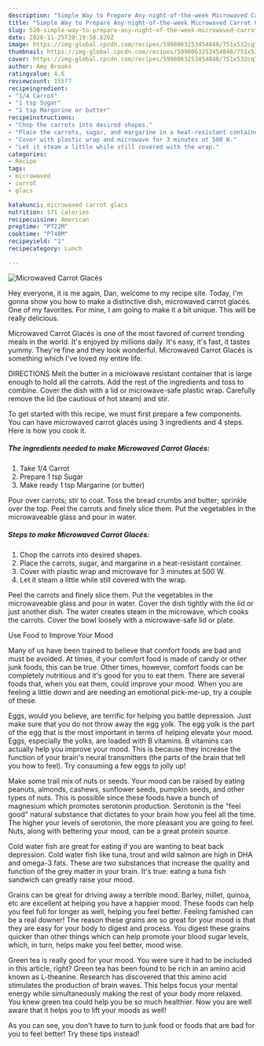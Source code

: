 ```yaml
---
description: "Simple Way to Prepare Any-night-of-the-week Microwaved Carrot Glacés"
title: "Simple Way to Prepare Any-night-of-the-week Microwaved Carrot Glacés"
slug: 520-simple-way-to-prepare-any-night-of-the-week-microwaved-carrot-glaces
date: 2020-11-25T20:19:58.829Z
image: https://img-global.cpcdn.com/recipes/5998063253454848/751x532cq70/microwaved-carrot-glaces-recipe-main-photo.jpg
thumbnail: https://img-global.cpcdn.com/recipes/5998063253454848/751x532cq70/microwaved-carrot-glaces-recipe-main-photo.jpg
cover: https://img-global.cpcdn.com/recipes/5998063253454848/751x532cq70/microwaved-carrot-glaces-recipe-main-photo.jpg
author: Amy Brooks
ratingvalue: 4.6
reviewcount: 15577
recipeingredient:
- "1/4 Carrot"
- "1 tsp Sugar"
- "1 tsp Margarine or butter"
recipeinstructions:
- "Chop the carrots into desired shapes."
- "Place the carrots, sugar, and margarine in a heat-resistant container."
- "Cover with plastic wrap and microwave for 3 minutes at 500 W."
- "Let it steam a little while still covered with the wrap."
categories:
- Recipe
tags:
- microwaved
- carrot
- glacs

katakunci: microwaved carrot glacs 
nutrition: 171 calories
recipecuisine: American
preptime: "PT22M"
cooktime: "PT40M"
recipeyield: "1"
recipecategory: Lunch

---
```



![Microwaved Carrot Glacés](https://img-global.cpcdn.com/recipes/5998063253454848/751x532cq70/microwaved-carrot-glaces-recipe-main-photo.jpg)

Hey everyone, it is me again, Dan, welcome to my recipe site. Today, I'm gonna show you how to make a distinctive dish, microwaved carrot glacés. One of my favorites. For mine, I am going to make it a bit unique. This will be really delicious.

Microwaved Carrot Glacés is one of the most favored of current trending meals in the world. It's enjoyed by millions daily. It's easy, it's fast, it tastes yummy. They're fine and they look wonderful. Microwaved Carrot Glacés is something which I've loved my entire life.

DIRECTIONS Melt the butter in a microwave resistant container that is large enough to hold all the carrots. Add the rest of the ingredients and toss to combine. Cover the dish with a lid or microwave-safe plastic wrap. Carefully remove the lid (be cautious of hot steam) and stir.


To get started with this recipe, we must first prepare a few components. You can have microwaved carrot glacés using 3 ingredients and 4 steps. Here is how you cook it.

<!--inarticleads1-->

##### The ingredients needed to make Microwaved Carrot Glacés:

1. Take 1/4 Carrot
1. Prepare 1 tsp Sugar
1. Make ready 1 tsp Margarine (or butter)


Pour over carrots; stir to coat. Toss the bread crumbs and butter; sprinkle over the top. Peel the carrots and finely slice them. Put the vegetables in the microwaveable glass and pour in water. 

<!--inarticleads2-->

##### Steps to make Microwaved Carrot Glacés:

1. Chop the carrots into desired shapes.
1. Place the carrots, sugar, and margarine in a heat-resistant container.
1. Cover with plastic wrap and microwave for 3 minutes at 500 W.
1. Let it steam a little while still covered with the wrap.


Peel the carrots and finely slice them. Put the vegetables in the microwaveable glass and pour in water. Cover the dish tightly with the lid or just another dish. The water creates steam in the microwave, which cooks the carrots. Cover the bowl loosely with a microwave-safe lid or plate. 

Use Food to Improve Your Mood


Many of us have been trained to believe that comfort foods are bad and must be avoided. At times, if your comfort food is made of candy or other junk foods, this can be true. Other times, however, comfort foods can be completely nutritious and it's good for you to eat them. There are several foods that, when you eat them, could improve your mood. When you are feeling a little down and are needing an emotional pick-me-up, try a couple of these.

Eggs, would you believe, are terrific for helping you battle depression. Just make sure that you do not throw away the egg yolk. The egg yolk is the part of the egg that is the most important in terms of helping elevate your mood. Eggs, especially the yolks, are loaded with B vitamins. B vitamins can actually help you improve your mood. This is because they increase the function of your brain's neural transmitters (the parts of the brain that tell you how to feel). Try consuming a few eggs to jolly up!

Make some trail mix of nuts or seeds. Your mood can be raised by eating peanuts, almonds, cashews, sunflower seeds, pumpkin seeds, and other types of nuts. This is possible since these foods have a bunch of magnesium which promotes serotonin production. Serotonin is the "feel good" natural substance that dictates to your brain how you feel all the time. The higher your levels of serotonin, the more pleasant you are going to feel. Nuts, along with bettering your mood, can be a great protein source.

Cold water fish are great for eating if you are wanting to beat back depression. Cold water fish like tuna, trout and wild salmon are high in DHA and omega-3 fats. These are two substances that increase the quality and function of the grey matter in your brain. It's true: eating a tuna fish sandwich can greatly raise your mood. 

Grains can be great for driving away a terrible mood. Barley, millet, quinoa, etc are excellent at helping you have a happier mood. These foods can help you feel full for longer as well, helping you feel better. Feeling famished can be a real downer! The reason these grains are so great for your mood is that they are easy for your body to digest and process. You digest these grains quicker than other things which can help promote your blood sugar levels, which, in turn, helps make you feel better, mood wise.

Green tea is really good for your mood. You were sure it had to be included in this article, right? Green tea has been found to be rich in an amino acid known as L-theanine. Research has discovered that this amino acid stimulates the production of brain waves. This helps focus your mental energy while simultaneously making the rest of your body more relaxed. You knew green tea could help you be so much healthier. Now you are well aware that it helps you to lift your moods as well!

As you can see, you don't have to turn to junk food or foods that are bad for you to feel better! Try  these tips  instead!

